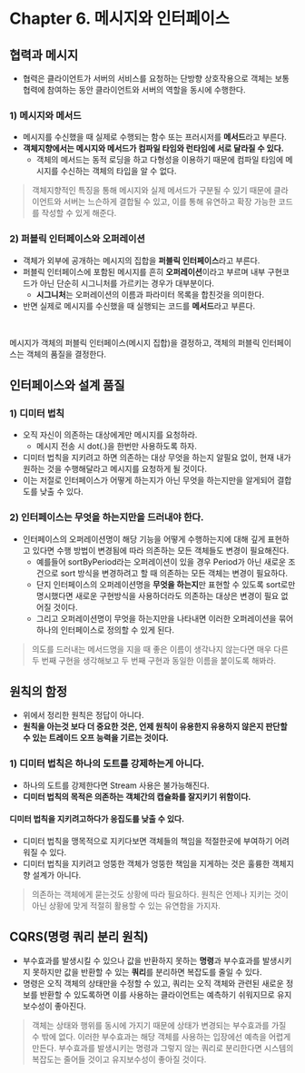 # Chapter 6. 메시지와 인터페이스

## 협력과 메시지
- 협력은 클라이언트가 서버의 서비스를 요청하는 단방향 상호작용으로 객체는 보통 협력에 참여하는 동안 클라이언트와 서버의 역할을 동시에 수행한다.

### 1) 메시지와 메서드
- 메시지를 수신했을 때 실제로 수행되는 함수 또는 프러시저를 **메서드**라고 부른다.
- **객체지향에서는 메시지와 메서드가 컴파일 타임와 런타임에 서로 달라질 수 있다.**
    - 객체의 메서드는 동적 로딩을 하고 다형성을 이용하기 때문에 컴파일 타임에 메시지를 수신하는 객체의 타입을 알 수 없다.

> 객체지향적인 특징을 통해 메시지와 실제 메서드가 구분될 수 있기 때문에 클라이언트와 서버는 느슨하게 결합될 수 있고, 이를 통해 유연하고 확장 가능한 코드를 작성할 수 있게 해준다.

### 2) 퍼블릭 인터페이스와 오퍼레이션
- 객체가 외부에 공개하는 메시지의 집합을 **퍼블릭 인터페이스**라고 부른다.
- 퍼블릭 인터페이스에 포함된 메시지를 흔히 **오퍼레이션**이라고 부르며 내부 구현코드가 아닌 단순히 시그니처를 가르키는 경우가 대부분이다.
    - **시그니처**는 오퍼레이션의 이름과 파라미터 목록을 합친것을 의미한다.
- 반면 실제로 메시지를 수신했을 때 실행되는 코드를 **메서드**라고 부른다.

<br>

메시지가 객체의 퍼블릭 인터페이스(메시지 집합)을 결정하고, 객체의 퍼블릭 인터페이스는 객체의 품질을 결정한다.

## 인터페이스와 설계 품질
### 1) 디미터 법칙
- 오직 자신이 의존하는 대상에게만 메시지를 요청하라.
    - 메시지 전송 시 dot(.)을 한번만 사용하도록 하자.
- 디미터 법칙을 지키려고 하면 의존하는 대상 무엇을 하는지 알필요 없이, 현재 내가 원하는 것을 수행해달라고 메시지를 요청하게 될 것이다.
- 이는 저절로 인터페이스가 어떻게 하는지가 아닌 무엇을 하는지만을 알게되어 결합도를 낮출 수 있다.

### 2) 인터페이스는 무엇을 하는지만을 드러내야 한다.
- 인터페이스의 오퍼레이션명이 해당 기능을 어떻게 수행하는지에 대해 깊게 표현하고 있다면 수행 방법이 변경됨에 따라 의존하는 모든 객체들도 변경이 필요해진다.
    - 예를들어 sortByPeriod라는 오퍼레이션이 있을 경우 Period가 아닌 새로운 조건으로 sort 방식을 변경하려고 할 때 의존하는 모든 객체는 변경이 필요하다.
    - 단지 인터페이스의 오퍼레이션명을 **무엇을 하는지**만 표현할 수 있도록 sort로만 명시했다면 새로운 구현방식을 사용하더라도 의존하는 대상은 변경이 필요 없어질 것이다.
    - 그리고 오퍼레이션명이 무엇을 하는지만을 나타내면 이러한 오퍼레이션을 묶어 하나의 인터페이스로 정의할 수 있게 된다. 

> 의도를 드러내는 메서드명을 지을 때 좋은 이름이 생각나지 않는다면 매우 다른 두 번째 구현을 생각해보고 두 번째 구현과 동일한 이름을 붙이도록 해봐라.

## 원칙의 함정
- 위에서 정리한 원칙은 정답이 아니다.
- **원칙을 아는것 보다 더 중요한 것은, 언제 원칙이 유용한지 유용하지 않은지 판단할 수 있는 트레이드 오프 능력을 기르는 것이다.**

### 1) 디미터 법칙은 하나의 도트를 강제하는게 아니다.
- 하나의 도트를 강제한다면 Stream 사용은 불가능해진다.
- **디미터 법칙의 목적은 의존하는 객체간의 캡슐화를 잘지키기 위함이다.**
 
#### 디미터 법칙을 지키려고하다가 응집도를 낮출 수 있다.
- 디미터 법칙을 맹목적으로 지키다보면 객체들의 책임을 적절한곳에 부여하기 어려워질 수 있다.
- 디미터 법칙을 지키려고 엉뚱한 객체가 엉뚱한 책임을 지게하는 것은 훌륭한 객체지향 설계가 아니다.

> 의존하는 객체에게 묻는것도 상황에 따라 필요하다. 원칙은 언제나 지키는 것이 아닌 상황에 맞게 적절히 활용할 수 있는 유연함을 가지자.

## CQRS(명령 쿼리 분리 원칙)
- 부수효과를 발생시킬 수 있으나 값을 반환하지 못하는 **명령**과 부수효과를 발생시키지 못하지만 값을 반환할 수 있는 **쿼리**를 분리하면 복잡도를 줄일 수 있다.
- 명령은 오직 객체의 상태만을 수정할 수 있고, 쿼리는 오직 객체와 관련된 새로운 정보를 반환할 수 있도록하면 이를 사용하는 클라이언트는 예측하기 쉬워지므로 유지보수성이 좋아진다. 

> 객체는 상태와 행위를 동시에 가지기 때문에 상태가 변경되는 부수효과를 가질 수 밖에 없다. 이러한 부수효과는 해당 객체를 사용하는 입장에선 예측을 어렵게 만든다.
> 부수효과를 발생시키는 명령과 그렇지 않는 쿼리로 분리한다면 시스템의 복잡도는 줄어들 것이고 유지보수성이 좋아질 것이다. 

